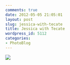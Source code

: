 ```yaml
---
comments: true
date: 2012-05-05 21:05:01
layout: post
slug: jessica-with-tecate
title: Jessica with Tecate
wordpress_id: 5112
categories:
- PhotoBlog
---
```


![](http://ryanfitzer.com/main/wp-content/uploads/2012/05/2012-03-31-at-12-08-36.jpg)
